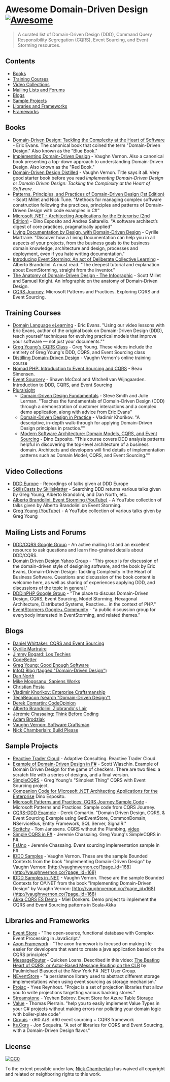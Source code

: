 # Awesome Domain-Driven Design [![Awesome](https://cdn.rawgit.com/sindresorhus/awesome/d7305f38d29fed78fa85652e3a63e154dd8e8829/media/badge.svg)](https://github.com/sindresorhus/awesome)

> A curated list of Domain-Driven Design (DDD), Command Query Responsibility Segregation (CQRS), Event Sourcing, and Event Storming resources.

## Contents

- [Books](#books)
- [Training Courses](#training-courses)
- [Video Collections](#video-collections)
- [Mailing Lists and Forums](#mailing-lists-and-forums)
- [Blogs](#blogs)
- [Sample Projects](#sample-projects)
- [Libraries and Frameworks](#libraries-and-frameworks)
- [Frameworks](#frameworks)

## Books

- [Domain-Driven Design: Tackling the Complexity at the Heart of Software](https://amzn.com/0321125215) - Eric Evans.  The canonical book that coined the term "Domain-Driven Design."  Also known as the "Blue Book."
- [Implementing Domain-Driven Design](https://vaughnvernon.co/?page_id=168#iddd) - Vaughn Vernon.  Also a canonical book presenting a top-down approach to understanding Domain-Driven Design.  Also known as the "Red Book."
- [Domain-Driven Design Distilled](https://www.amazon.com/Domain-Driven-Design-Distilled-Vaughn-Vernon/dp/0134434420) - Vaughn Vernon.  Title says it all.  Very good starter book before you read *Implementing Domain-Driven Design* or *Domain Driven Design: Tackling the Complexity at the Heart of Software.*  
- [Patterns, Principles, and Practices of Domain-Driven Design (1st Edition)](https://www.amazon.com/Patterns-Principles-Practices-Domain-Driven-Design/dp/1118714709) - Scott Millet and Nick Tune.  "Methods for managing complex software construction following the practices, principles and patterns of Domain-Driven Design with code examples in C#"
- [Microsoft .NET - Architecting Applications for the Enterprise (2nd Edition)](https://www.amazon.com/Microsoft-NET-Architecting-Applications-Enterprise/dp/0735685355/) - Dino Esposito and Andrea Saltarello.  "A software architect’s digest of core practices, pragmatically applied"
- [Living Documentation by Design, with Domain-Driven Design](https://leanpub.com/livingdocumentation) - Cyrille Martraire.  "Discover how a Living Documentation can help you in all aspects of your projects, from the business goals to the business domain knowledge, architecture and design, processes and deployment, even if you hate writing documentation."
- [Introducing Event Storming: An act of Deliberate Collective Learning](https://leanpub.com/introducing_eventstorming) - Alberto Brandolini.  A must read.  "The deepest tutorial and explanation about EventStorming, straight from the inventor." 
- [The Anatomy of Domain-Driven Design - The Infographic](https://leanpub.com/theanatomyofdomain-drivendesign) - Scott Millet and Samuel Knight.  An infographic on the anatomy of Domain-Driven Design.
- [CQRS Journey](https://msdn.microsoft.com/en-us/library/jj554200.aspx).  Microsoft Patterns and Practices.  Exploring CQRS and Event Sourcing.

## Training Courses

- [Domain Language eLearning](http://elearn.domainlanguage.com/) - Eric Evans.  "Using our video lessons with Eric Evans, author of the original book on Domain-Driven Design (DDD), teach yourself techniques for evolving practical models that improve your software — not just your documents.""
- [Greg Young's CQRS Class](http://subscriptions.viddler.com/GregYoung/) - Greg Young.  These videos include the entirety of Greg Young's DDD, CQRS, and Event Sourcing class
- [Distilling Domain-Driven Design](https://forcomprehension.com/) - Vaughn Vernon's online training course
- [Nomad PHP: Introduction to Event Sourcing and CQRS](https://nomadphp.com/product/introduction-event-sourcing-cqrs/) - Beau Simensen. 
- [Event Sourcery](https://eventsourcery.com/) - Shawn McCool and Mitchell van Wijngaarden.  Introduction to DDD, CQRS, and Event Sourcing
- [Pluralsight](https://pluralsight.com)
	 - [Domain-Driven Design Fundamentals](https://www.pluralsight.com/courses/domain-driven-design-fundamentals) - Steve Smith and Julie Lerman.  "Teaches the fundamentals of Domain-Driven Design (DDD) through a demonstration of customer interactions and a complex demo application, along with advice from Eric Evans"
	 - [Domain-Driven Design in Practice](https://www.pluralsight.com/courses/domain-driven-design-in-practice) - Vladimir Khorikov.  "A descriptive, in-depth walk-through for applying Domain-Driven Design principles in practice.""
	 - [Modern Software Architecture: Domain Models, CQRS, and Event Sourcing](https://www.pluralsight.com/courses/modern-software-architecture-domain-models-cqrs-event-sourcing) - Dino Esposito.  "This course covers DDD analysis patterns helpful in discovering the top-level architecture of a business domain. Architects and developers will find details of implementation patterns such as Domain Model, CQRS, and Event Sourcing.""

## Video Collections

- [DDD Europe](https://dddeurope.com) - Recordings of talks given at DDD Europe
- [SkillsCasts by SkillsMatter](https://skillsmatter.com/skillscasts) - Searching DDD returns various talks given by Greg Young, Alberto Brandolini, and Dan North, etc.
- [Alberto Brandolini: Event Storming (YouTube)](https://www.youtube.com/watch?v=veTVAN0oEkQ&list=PLve553MhJLs4YkEnHmOjWJv0B-6WY0-JI) - A YouTube collection of talks given by Alberto Brandolini on Event Storming.
- [Greg Young (YouTube)](https://www.youtube.com/watch?v=JHGkaShoyNs&list=PL5XpN_ZVafKLePdxruDfdfi-IiZtXz-k9) - A YouTube collection of various talks given by Greg Young

## Mailing Lists and Forums

- [DDD/CQRS Google Group](https://groups.google.com/forum/?utm_source=digest&utm_medium=email#!forum/dddcqrs) - An active mailing list and an excellent resource to ask questions and learn fine-grained details about DDD/CQRS.
- [Domain Driven Design Yahoo Group](https://groups.yahoo.com/neo/groups/domaindrivendesign/conversations/messages) - "This group is for discussion of the domain-driven style of designing software, and the book by Eric Evans, Domain-Driven Design: Tackling Complexity in the Heart of Business Software. Questions and discussion of the book content is welcome here, as well as sharing of experiences applying DDD, and discussions of the topic in general."
- [DDDinPHP Google Group](https://groups.google.com/forum/#!forum/dddinphp) - "The place to discuss Domain-Driven Design, CQRS, Event Sourcing, Model Storming, Hexagonal Architecture, Distributed Systems, Reactive... in the context of PHP."
- [EventStormers Google+ Community](https://plus.google.com/u/0/communities/113258571348605620818) - "a public discussion group for everybody interested in EventStorming, and related themes."

## Blogs

- [Daniel Whittaker: CQRS and Event Sourcing](http://danielwhittaker.me)
- [Cyrille Martraire](http://cyrille.martraire.com)
- [Jimmy Bogard: Los Techies](https://lostechies.com/jimmybogard/)
- [CodeBetter](http://codebetter.com)
- [Greg Young: Good Enough Software](https://goodenoughsoftware.net/)
- [InfoQ Blog (tagged "Domain-Driven Design")](https://www.infoq.com/domaindrivendesign/)
- [Dan North](https://dannorth.net/blog/)
- [Mike Mogosanu: Sapiens Works](http://blog.sapiensworks.com)
- [Christian Posta](http://blog.christianposta.com)
- [Vladimir Khorikov: Enterprise Craftsmanship](http://enterprisecraftsmanship.com)
- [TechBeacon (search "Domain-Driven Design")](http://techbeacon.com/)
- [Derek Comartin: CodeOpinion](http://codeopinion.com)
- [Alberto Brandolini: Ziobrando's Lair](https://ziobrando.blogspot.it)
- [Jérémie Chassaing: Think Before Coding](https://thinkbeforecoding.github.io/)
- [Adam Brodziak](https://medium.com/@adambrodziak)
- [Vaughn Vernon: Software Craftsman](https://vaughnvernon.co)
- [Nick Chamberlain: Build Please](https://buildplease.com)

## Sample Projects

- [Reactive Trader Cloud](https://github.com/AdaptiveConsulting/ReactiveTraderCloud) - Adaptive Consulting.  Reactive Trader Cloud.
- [Example of Domain-Driven Design in F#](https://gist.github.com/swlaschin/2ad8627d0400b2ab70e9f3da08902c9d) - Scott Wlaschin.  Example of Domain Driven Design for the game of checkers. There are two files: a scratch file with a series of designs, and a final version.
- [SimpleCQRS](https://github.com/gregoryyoung/m-r) - Greg Young's "Simplest Thing" CQRS with Event Sourcing project.
- [Companion Code for Microsoft .NET Architecting Applications for the Enterprise](https://naa4e.codeplex.com/SourceControl/latest) Dino Esposito.
- [Microsoft Patterns and Practices: CQRS Journey Sample Code](https://github.com/mspnp/cqrs-journey) - Microsoft Patterns and Practices.  Sample code from CQRS Journey.
- [CQRS-DDD Example](https://github.com/dcomartin/DDD-CQRS-ES-Example) - Derek Comartin.  "Domain Driven Design, CQRS, & Event Sourcing Example using GetEventStore, CommonDomain, NServiceBus, Entity Framework, SQL Server, SignalR."
- [Scritchy](https://github.com/ToJans/Scritchy) - Tom Janssens.  CQRS without the Plumbing, [video](http://www.youtube.com/watch?v=5DKTFZD3hu8)
- [Simple CQRS in F#](https://github.com/thinkbeforecoding/m-r) - Jeremie Chassaing.  Greg Young's SimpleCQRS in F#.
- [FsUno](https://github.com/thinkbeforecoding/FsUno) - Jeremie Chassaing. Event sourcing implementation sample in F#
- [IDDD Samples](https://github.com/VaughnVernon/IDDD_Samples) - Vaughn Vernon.  These are the sample Bounded Contexts from the book "Implementing Domain-Driven Design" by Vaughn Vernon: [http://vaughnvernon.co/?page_id=168](http://vaughnvernon.co/?page_id=168)  
- [IDDD Samples in .NET](https://github.com/VaughnVernon/IDDD_Samples_NET) - Vaughn Vernon.  These are the sample Bounded Contexts for C#.NET from the book "Implementing Domain-Driven Design" by Vaughn Vernon: [http://vaughnvernon.co/?page_id=168](http://vaughnvernon.co/?page_id=168)
- [Akka CQRS ES Demo](https://github.com/mdonkers/akka-cqrs-es-demo) - Miel Donkers.  Demo project to implement the CQRS and Event Sourcing patterns in Scala-Akka

## Libraries and Frameworks

- [Event Store](https://geteventstore.com) - "The open-source, functional database with Complex Event Processing in JavaScript."
- [Axon Framework](http://www.axonframework.org/) - "The axon framework is focused on making life easier for developers that want to create a java application based on the CQRS principles"
- [MessageRouter](https://github.com/QuickenLoans/MessageRouter) - Quicken Loans.  Described in this video: [The Beating Heart of CQRS, or Actor-Based Message Routing on the CLR](https://vimeo.com/171178586) by Paulmichael Blasucci at the New York F# .NET User Group.
- [NEventStore](https://github.com/NEventStore/NEventStore) - "a persistence library used to abstract different storage implementations when using event sourcing as storage mechanism."
- [Projac](https://github.com/yreynhout/Projac) - Yves Reynhout.  "Projac is a set of projection libraries that allow you to write projections targetting various backing stores."
- [Streamstone](https://github.com/yevhen/Streamstone) - Yevhen Bobrov.  Event Store for Azure Table Storage
- [Value](https://github.com/tpierrain/Value) - Thomas Pierrain. "help you to easily implement Value Types in your C# projects without making errors nor polluting your domain logic with boiler-plate code"
- [Cirquis](https://github.com/d60/Cirqus) - d60 A/S.  d60 event sourcing + CQRS framework
- [Its.Cqrs](https://github.com/jonsequitur/Its.Cqrs) - Jon Sequeira.  "A set of libraries for CQRS and Event Sourcing, with a Domain-Driven Design flavor."

## License

[![CC0](http://mirrors.creativecommons.org/presskit/buttons/88x31/svg/cc-zero.svg)](https://creativecommons.org/publicdomain/zero/1.0/)

To the extent possible under law, [Nick Chamberlain](https://buildplease.com) has waived all copyright and related or neighboring rights to this work.
